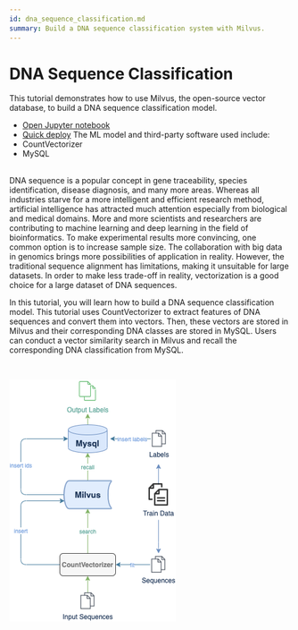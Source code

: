 ```yaml
---
id: dna_sequence_classification.md
summary: Build a DNA sequence classification system with Milvus. 
---
```


# DNA Sequence Classification 

This tutorial demonstrates how to use Milvus, the open-source vector database, to build a DNA sequence classification model.
- [Open Jupyter notebook](https://github.com/milvus-io/bootcamp/blob/master/solutions/dna_sequence_classification/dna_sequence_classification.ipynb)
- [Quick deploy](https://github.com/milvus-io/bootcamp/blob/master/solutions/text_search_engine/quick_deploy)
The ML model and third-party software used include:
- CountVectorizer
- MySQL

<br/>
DNA sequence is a popular concept in gene traceability, species identification, disease diagnosis, and many more areas. Whereas all industries starve for a more intelligent and efficient research method, artificial intelligence has attracted much attention especially from biological and medical domains. More and more scientists and researchers are contributing to machine learning and deep learning in the field of bioinformatics. To make experimental results more convincing, one common option is to increase sample size. The collaboration with big data in genomics brings more possibilities of application in reality. However, the traditional sequence alignment has limitations, making it unsuitable for large datasets. In order to make less trade-off in reality, vectorization is a good choice for a large dataset of DNA sequences. 

<br/>

In this tutorial, you will learn how to build a DNA sequence classification model. This tutorial uses CountVectorizer to extract features of DNA sequences and convert them into vectors. Then, these vectors are stored in Milvus and their corresponding DNA classes are stored in MySQL. Users can conduct a vector similarity search in Milvus and recall the corresponding DNA classification from MySQL.

<br/>

![dna](../../../assets/dna.png)

